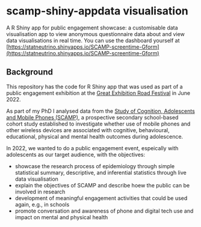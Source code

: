 # scamp-shiny-appdata visualisation
A R Shiny app for public engagement showcase: a customisable data visualisation app to view anonymous questionnaire data about and view data visualisations in real time. You can use the dashboard yourself at [https://statneutrino.shinyapps.io/SCAMP-screentime-Gform](https://statneutrino.shinyapps.io/SCAMP-screentime-Gform)

## Background
This repository has the code for R Shiny app that was used as part of a public engagement exhibition at the [Great Exhibition Road Festival](https://www.greatexhibitionroadfestival.co.uk/) in June 2022. 

As part of my PhD I analysed data from the [Study of Cognition, Adolescents and Mobile Phones (SCAMP)](https://scampstudy.org/), a prospective secondary school-based cohort study established to investigate 
whether use of mobile phones and other wireless devices are associated with cognitive, behavioural, educational, physical and mental health outcomes 
during adolescence. 

In 2022, we wanted to do a public engagement event, espeically with adolescents as our target audience, with the objectives:
- showcase the research process of epidemiology through simple statistical summary, descriptive, and inferential statistics through live data visualisation
- explain the objectives of SCAMP and describe hoew the public can be involved in research
- development of meaningful engagement activities that could be used again, e.g., in schools  
- promote conversation and awareness of phone and digital tech use and impact on mental and physical health



